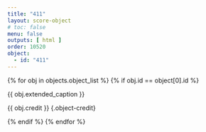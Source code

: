 ```yaml
---
title: "411"
layout: score-object
# toc: false
menu: false
outputs: [ html ]
order: 10520
object:
  - id: "411"
---
```


{% for obj in objects.object_list %}
{% if obj.id == object[0].id %}

{{ obj.extended_caption }}

{{ obj.credit }} {.object-credit}

{% endif %}
{% endfor %}
